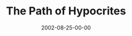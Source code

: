 ---
layout: message
category: message
series: "House of Hypocrites"
title: "The Path of Hypocrites"
date: 2002-08-25-00-00
message_id: 267
sc-permalink-url: "http://soundcloud.com/crdschurch/the-path-of-hypocrites"
audio: "http://s3.amazonaws.com/crossroads-media/messages/audio/House_Of_Hypocrites_02_Path_08-25-02_Tome.mp3"
audio-duration: "39:16"
tag: 
 - religion
explicit: false
---